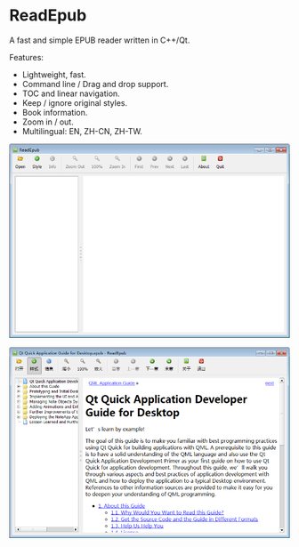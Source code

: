 # ReadEpub #

A fast and simple EPUB reader written in C++/Qt.

Features:

- Lightweight, fast.
- Command line / Drag and drop support.
- TOC and linear navigation.
- Keep / ignore original styles.
- Book information. 
- Zoom in / out.
- Multilingual: EN, ZH-CN, ZH-TW.

![Showcase 1](./screenshot/ss-1.png)

![Showcase 2](./screenshot/ss-2.png)